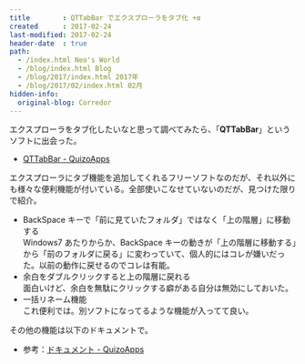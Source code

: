 ```yaml
---
title        : QTTabBar でエクスプローラをタブ化 +α
created      : 2017-02-24
last-modified: 2017-02-24
header-date  : true
path:
  - /index.html Neo's World
  - /blog/index.html Blog
  - /blog/2017/index.html 2017年
  - /blog/2017/02/index.html 02月
hidden-info:
  original-blog: Corredor
---
```


エクスプローラをタブ化したいなと思って調べてみたら、「**QTTabBar**」というソフトに出会った。

- [QTTabBar - QuizoApps](http://qttabbar-ja.wikidot.com/)

エクスプローラにタブ機能を追加してくれるフリーソフトなのだが、それ以外にも様々な便利機能が付いている。全部使いこなせていないのだが、見つけた限りで紹介。

- BackSpace キーで「前に見ていたフォルダ」ではなく「上の階層」に移動する  
  Windows7 あたりからか、BackSpace キーの動きが「上の階層に移動する」から「前のフォルダに戻る」に変わっていて、個人的にはコレが嫌いだった。以前の動作に戻せるのでコレは有能。
- 余白をダブルクリックすると上の階層に戻れる  
  面白いけど、余白を無駄にクリックする癖がある自分は無効にしておいた。
- 一括リネーム機能  
  これ便利では。別ソフトになってるような機能が入ってて良い。

その他の機能は以下のドキュメントで。

- 参考：[ドキュメント - QuizoApps](http://qttabbar-ja.wikidot.com/tutorial-top)
